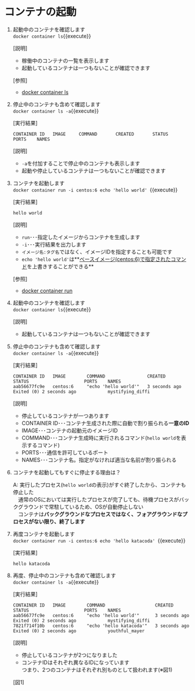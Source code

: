 # コンテナの起動

1. 起動中のコンテナを確認します<br/>
  `docker container ls`{{execute}} <br/>

    [説明]<br/>
    - 稼働中のコンテナの一覧を表示します
    - 起動しているコンテナは一つもないことが確認できます

    [参照]<br/>
    - [docker container ls](https://docs.docker.com/engine/reference/commandline/container_ls/)

2. 停止中のコンテナも含めて確認します<br/>
  `docker container ls -a`{{execute}} <br/>

    [実行結果]<br/>

    ```shell
    CONTAINER ID   IMAGE     COMMAND       CREATED       STATUS       PORTS    NAMES
    ```

    [説明]<br/>
    - `-a`を付加することで停止中のコンテナも表示します
    - 起動や停止しているコンテナは一つもないことが確認できます

3. コンテナを起動します<br/>
  `docker container run -i centos:6 echo 'hello world' `{{execute}} <br/>

    [実行結果]<br/>

    ```shell
    hello world
    ```

    [説明]<br/>
    - `run`･･･指定したイメージからコンテナを生成します
    - `-i`･･･実行結果を出力します
    - `イメージ名:タグ名`ではなく、イメージIDを指定することも可能です
    - `echo 'hello world'`は**[ベースイメージ(centos:6)で指定されたコマンド](https://github.com/CentOS/sig-cloud-instance-images/blob/23b05f6a35520ebf338e4df918e4952830da068b/docker/Dockerfile#L11)を上書きすることができる**

    [参照]<br/>
      - [docker container run](https://docs.docker.com/engine/reference/commandline/container_run/)

4. 起動中のコンテナを確認します<br/>
  `docker container ls`{{execute}} <br/>

    [説明]<br/>
    - 起動しているコンテナは一つもないことが確認できます

5. 停止中のコンテナも含めて確認します<br/>
  `docker container ls -a`{{execute}} <br/>

    [実行結果]<br/>

    ```shell
    CONTAINER ID   IMAGE        COMMAND                CREATED          STATUS                     PORTS    NAMES
    aab56677fc9e   centos:6     "echo 'hello world'"   3 seconds ago    Exited (0) 2 seconds ago            mystifying_diffi
    ```

    [説明]<br/>
    - 停止しているコンテナが一つあります
    - CONTAINER ID･･･コンテナ生成された際に自動で割り振られる**一意のID**
    - IMAGE･･･コンテナの起動元のイメージID
    - COMMAND･･･コンテナ生成時に実行されるコマンド(`hello world`を表示するコマンド)
    - PORTS･･･通信を許可しているポート
    - NAMES･･･コンテナ名。指定がなければ適当な名前が割り振られる

6. コンテナを起動してもすぐに停止する理由は？

    A: 実行したプロセス(`hello world`の表示)がすぐ終了したから、コンテナも停止した<br/>
    　通常のOSにおいては実行したプロセスが完了しても、待機プロセスがバックグラウンドで常駐しているため、OSが自動停止しない<br/>
    　コンテナは**バックグラウンドなプロセスではなく、フォアグラウンドなプロセスがない限り、終了します**

7. 再度コンテナを起動します<br/>
  `docker container run -i centos:6 echo 'hello katacoda' `{{execute}} <br/>

    [実行結果]<br/>

    ```shell
    hello katacoda
    ```

8. 再度、停止中のコンテナも含めて確認します<br/>
  `docker container ls -a`{{execute}} <br/>

    [実行結果]<br/>

    ```shell
    CONTAINER ID   IMAGE        COMMAND                   CREATED          STATUS                     PORTS    NAMES
    aab56677fc9e   centos:6     "echo 'hello world'"      3 seconds ago    Exited (0) 2 seconds ago            mystifying_diffi
    7821f714f10b   centos:6     "echo 'hello katacoda'"   3 seconds ago    Exited (0) 2 seconds ago            youthful_mayer
    ```

    [説明]<br/>
    - 停止しているコンテナが2つになりました
    - コンテナIDはそれぞれ異なるIDになっています<br/>
      つまり、2つのコンテナはそれぞれ別ものとして扱われます(※図1)

    [図1]